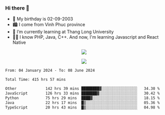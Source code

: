 ### Hi there 👋
- 🎂 My birthday is 02-09-2003
- 🏙️ I come from Vinh Phuc province
- 🌱 I’m currently learning at Thang Long University
- 🧑‍💻 I know PHP, Java, C++. And now, I'm learning Javascript and React Native
<p align="center"><img src="https://github-readme-stats.vercel.app/api?username=tmquang0209&show_icons=true&theme=gradient"></p>
<p align="center"><img src="https://github-readme-stats.vercel.app/api/top-langs/?username=tmquang0209&hide=scss,css&langs_count=10"></p>
<!--START_SECTION:waka-->

```txt
From: 04 January 2024 - To: 08 June 2024

Total Time: 415 hrs 57 mins

Other             142 hrs 39 mins ████████▓░░░░░░░░░░░░░░░░   34.30 %
JavaScript        126 hrs 33 mins ███████▓░░░░░░░░░░░░░░░░░   30.42 %
Python            75 hrs 29 mins  ████▓░░░░░░░░░░░░░░░░░░░░   18.15 %
Java              22 hrs 17 mins  █▒░░░░░░░░░░░░░░░░░░░░░░░   05.36 %
TypeScript        20 hrs 43 mins  █▒░░░░░░░░░░░░░░░░░░░░░░░   04.98 %
```

<!--END_SECTION:waka-->
